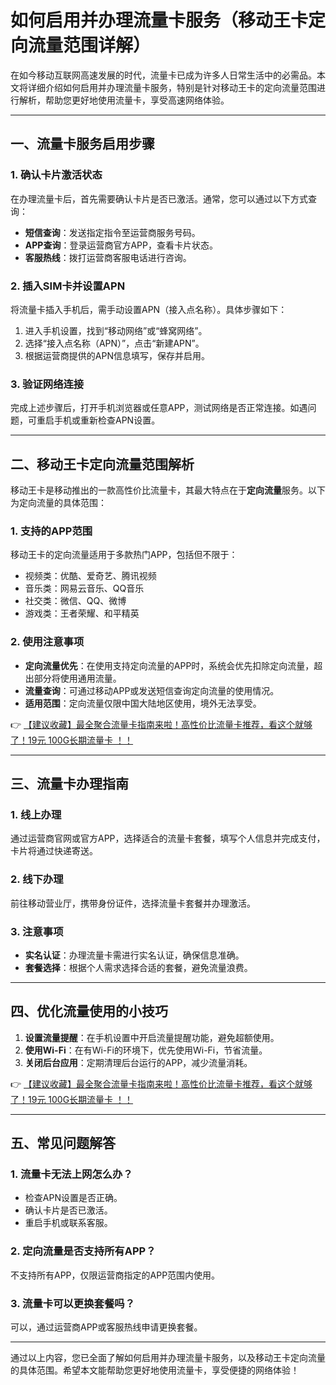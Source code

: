 # 如何启用并办理流量卡服务（移动王卡定向流量范围详解）

在如今移动互联网高速发展的时代，流量卡已成为许多人日常生活中的必需品。本文将详细介绍如何启用并办理流量卡服务，特别是针对移动王卡的定向流量范围进行解析，帮助您更好地使用流量卡，享受高速网络体验。

---

## 一、流量卡服务启用步骤

### 1. **确认卡片激活状态**
在办理流量卡后，首先需要确认卡片是否已激活。通常，您可以通过以下方式查询：
- **短信查询**：发送指定指令至运营商服务号码。
- **APP查询**：登录运营商官方APP，查看卡片状态。
- **客服热线**：拨打运营商客服电话进行咨询。

### 2. **插入SIM卡并设置APN**
将流量卡插入手机后，需手动设置APN（接入点名称）。具体步骤如下：
1. 进入手机设置，找到“移动网络”或“蜂窝网络”。
2. 选择“接入点名称（APN）”，点击“新建APN”。
3. 根据运营商提供的APN信息填写，保存并启用。

### 3. **验证网络连接**
完成上述步骤后，打开手机浏览器或任意APP，测试网络是否正常连接。如遇问题，可重启手机或重新检查APN设置。

---

## 二、移动王卡定向流量范围解析

移动王卡是移动推出的一款高性价比流量卡，其最大特点在于**定向流量**服务。以下为定向流量的具体范围：

### 1. **支持的APP范围**
移动王卡的定向流量适用于多款热门APP，包括但不限于：
- 视频类：优酷、爱奇艺、腾讯视频
- 音乐类：网易云音乐、QQ音乐
- 社交类：微信、QQ、微博
- 游戏类：王者荣耀、和平精英

### 2. **使用注意事项**
- **定向流量优先**：在使用支持定向流量的APP时，系统会优先扣除定向流量，超出部分将使用通用流量。
- **流量查询**：可通过移动APP或发送短信查询定向流量的使用情况。
- **适用范围**：定向流量仅限中国大陆地区使用，境外无法享受。

👉 [【建议收藏】最全聚合流量卡指南来啦！高性价比流量卡推荐，看这个就够了！19元 100G长期流量卡 ！！](https://bit.ly/Liuliangka)

---

## 三、流量卡办理指南

### 1. **线上办理**
通过运营商官网或官方APP，选择适合的流量卡套餐，填写个人信息并完成支付，卡片将通过快递寄送。

### 2. **线下办理**
前往移动营业厅，携带身份证件，选择流量卡套餐并办理激活。

### 3. **注意事项**
- **实名认证**：办理流量卡需进行实名认证，确保信息准确。
- **套餐选择**：根据个人需求选择合适的套餐，避免流量浪费。

---

## 四、优化流量使用的小技巧

1. **设置流量提醒**：在手机设置中开启流量提醒功能，避免超额使用。
2. **使用Wi-Fi**：在有Wi-Fi的环境下，优先使用Wi-Fi，节省流量。
3. **关闭后台应用**：定期清理后台运行的APP，减少流量消耗。

👉 [【建议收藏】最全聚合流量卡指南来啦！高性价比流量卡推荐，看这个就够了！19元 100G长期流量卡 ！！](https://bit.ly/Liuliangka)

---

## 五、常见问题解答

### 1. **流量卡无法上网怎么办？**
- 检查APN设置是否正确。
- 确认卡片是否已激活。
- 重启手机或联系客服。

### 2. **定向流量是否支持所有APP？**
不支持所有APP，仅限运营商指定的APP范围内使用。

### 3. **流量卡可以更换套餐吗？**
可以，通过运营商APP或客服热线申请更换套餐。

---

通过以上内容，您已全面了解如何启用并办理流量卡服务，以及移动王卡定向流量的具体范围。希望本文能帮助您更好地使用流量卡，享受便捷的网络体验！